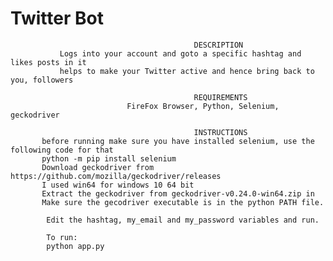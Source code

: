 #                                       Twitter Bot
~~~~~~~~~~~~~~~~~~~~~~~~~~~~~~~~~~~~~~~~~~~~~~~~~~~~~~~~~~~~~~~~~~~~~~~~~~~~~~~~~~~~~~~~~~~~~~~~~
                                         DESCRIPTION
           Logs into your account and goto a specific hashtag and likes posts in it
           helps to make your Twitter active and hence bring back to you, followers
~~~~~~~~~~~~~~~~~~~~~~~~~~~~~~~~~~~~~~~~~~~~~~~~~~~~~~~~~~~~~~~~~~~~~~~~~~~~~~~~~~~~~~~~~~~~~~~~~
                                             REQUIREMENTS
                              FireFox Browser, Python, Selenium, geckodriver
~~~~~~~~~~~~~~~~~~~~~~~~~~~~~~~~~~~~~~~~~~~~~~~~~~~~~~~~~~~~~~~~~~~~~~~~~~~~~~~~~~~~~~~~~~~~~~~~~
                                         INSTRUCTIONS
       before running make sure you have installed selenium, use the following code for that
       python -m pip install selenium
       Download geckodriver from https://github.com/mozilla/geckodriver/releases
       I used win64 for windows 10 64 bit
       Extract the geckodriver from geckodriver-v0.24.0-win64.zip in
       Make sure the gecodriver executable is in the python PATH file.

        Edit the hashtag, my_email and my_password variables and run.
         
        To run:
        python app.py